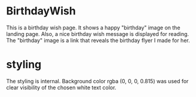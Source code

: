 # BirthdayWish
This is a birthday wish page.
It shows a happy "birthday" image on the landing page.
Also, a nice birthday wish message is displayed for reading.
The "birthday" image is a link that reveals the birthday flyer I made for her.

# styling
The styling is internal.
Background color rgba (0, 0, 0, 0.815) was used for clear visibility of the chosen white text color.




